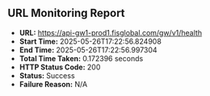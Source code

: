 ## URL Monitoring Report

- **URL:** https://api-gw1-prod1.fisglobal.com/gw/v1/health
- **Start Time:** 2025-05-26T17:22:56.824908
- **End Time:** 2025-05-26T17:22:56.997304
- **Total Time Taken:** 0.172396 seconds
- **HTTP Status Code:** 200
- **Status:** Success
- **Failure Reason:** N/A
